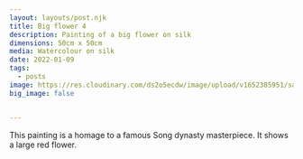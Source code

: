 ```yaml
---
layout: layouts/post.njk
title: Big flower 4
description: Painting of a big flower on silk
dimensions: 50cm x 50cm
media: Watercolour on silk
date: 2022-01-09
tags:
  - posts
image: https://res.cloudinary.com/ds2o5ecdw/image/upload/v1652385951/samples/white_flower_silk.jpg
big_image: false


---
```


This painting is a homage to a famous Song dynasty masterpiece. It shows a large red flower. 